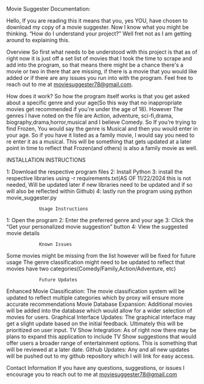 Movie Suggester Documentation:

Hello, If you are reading this it means that you, yes YOU, have chosen to download my copy of a movie suggester. Now I know what you might be thinking. “How do I understand your project?” Well fret not as I am getting around to explaining this. 

  Overview
So first what needs to be understood with this project is that as of right now it is just off a set list of movies that I took the time to scrape and add into the program, so that means there might be a chance there's a movie or two in there that are missing, if there is a movie that you would like added or if there are any issues you run into with the program. Feel free to reach out to me at moviesuggester78@gmail.com.

How does it work?
So how the program itself works is that you get asked about a specific genre and your age(So this way that no inappropriate movies get recommended if you're under the age of 18). However The genres I have noted on the file are Action, adventure, sci-fi,drama, biography,drama,horror,musical and I believe Comedy. So If you’re trying to find Frozen, You would say the genre is Musical and then you would enter in your age. So if you have it listed as a family movie, I would say you need to re enter it as a musical. This will be something that gets updated at a later point in time to reflect that Frozen(and others) is also a family movie as well. 

INSTALLATION INSTRUCTIONS

1: Download the respective program files
2: Install Python
3: install the respective libraries using -r requirements.txt(AS OF 11/22/2024 this is not needed, Will be updated later if new libraries need to be updated and if so will also be reflected within Github)
4: lastly run the program using python movie_suggester.py



				Usage Instructions

1: Open the program 
2: Enter the preferred genre and your age
3: Click the “Get your personalized movie suggestion” button
4: View the suggested movie details



				Known Issues
Some movies might be missing from the list however will be fixed for future usage
The genre classification might need to be updated to reflect that movies have two categories(Comedy/Family,Action/Adventure, etc)


				Future Updates
Enhanced Movie Classification: The movie classification system will be updated to reflect multiple categories which by proxy will ensure more accurate recommendations
Movie Database Expansion: Additional movies will be added into the database which would allow for a wider selection of movies for users.
Graphical Interface Updates: The graphical interface may get a slight update based on the initial feedback. Ultimately this will be prioritized on user input.
TV Show Integration: As of right now there may be plans to expand this application to include TV Show suggestions that would offer users a broader range of entertainment options. This is something that will be reviewed at a later date.
Github Updates: Any and all new updates will be pushed out to my github repository which I will link for easy access.
	








Contact Information
If you have any questions, suggestions, or issues I encourage you to reach out to me at moviesuggester78@gmail.com
